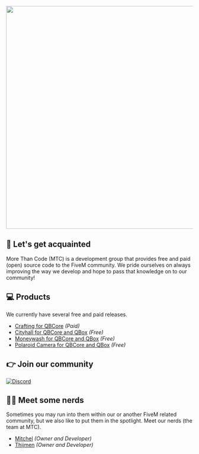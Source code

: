 <p align="center">
  <img width="600" src="https://i.imgur.com/mHjFB7l.png">
</p>

## 👋 Let's get acquainted
More Than Code (MTC) is a development group that provides free and paid (open) source code to the FiveM community. We pride ourselves on always improving the way we develop and hope to pass that knowledge on to our community!

## 💻 Products
We currently have several free and paid releases.
 - [Crafting for QBCore](https://mtc.tebex.io/package/5529409) *(Paid)*
 - [Cityhall for QBCore and QBox](https://github.com/morethancodenl/mtc-cityhall) *(Free)*
 - [Moneywash for QBCore and QBox](https://github.com/morethancodenl/mtc-moneywash) *(Free)*
 - [Polaroid Camera for QBCore and QBox](https://github.com/morethancodenl/mtc-camera) *(Free)*

## 👉 Join our community

[![Discord](https://discord.com/api/guilds/1075048579758035014/widget.png?style=banner2)](https://discord.gg/cFuv5BMWzK)

## 👨‍💻 Meet some nerds
Sometimes you may run into them within our or another FiveM related community, but we also like to put them in the spotlight. Meet our nerds (the team at MTC).

 - [Mitchel](https://github.com/Mitchel) *(Owner and Developer)*
 - [Thijmen](https://github.com/NietThijmen) *(Owner and Developer)*

